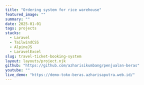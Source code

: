 ```yaml
---
title: "Ordering system for rice warehouse"
featured_image: ""
summary: ""
date: 2025-01-01
tags: projects
stacks:
  - Laravel
  - TailwindCSS
  - AlpineJS
  - LaravelExcel
slug: travel-ticket-booking-system
layout: layouts/project.njk
github: "https://github.com/azharisikumbang/penjualan-beras"
youtube: ""
live_demo: "https://demo-toko-beras.azharisaputra.web.id/"
---
```

